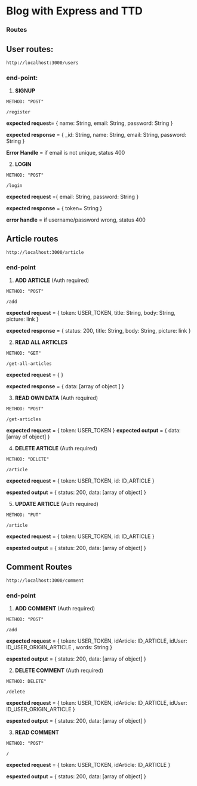 # Blog with Express and TTD

### Routes

## User routes:
```
http://localhost:3000/users

```

### end-point:
1. **SIGNUP**
```
METHOD: "POST" 

/register
```
**expected request**= {
    name: String,
    email: String,
    password: String
}


**expected response** = {
    _id: String,
    name: String,
    email: String,
    password: String
}

**Error Handle** = if email is not unique, status 400

2.  **LOGIN**
```
METHOD: "POST"

/login
```
**expected request** ={
    email: String, password: String
}

**expected response** = {
    token= String
}

**error handle** = if username/password wrong, status 400

## Article routes
```
http://localhost:3000/article
```
### end-point

1. **ADD ARTICLE** (Auth required)
```
METHOD: "POST"

/add
```
**expected request** = {
    token: USER_TOKEN,
    title: String,
    body: String,
    picture: link
}

**expected response** = {
    status: 200,
    title: String,
    body: String,
    picture: link
}

2. **READ ALL ARTICLES**
```
METHOD: "GET"

/get-all-articles
```
**expected request** = {
}

**expected response** = {
    data: [array of object ]
}

3. **READ OWN DATA** (Auth required)
```
METHOD: "POST"

/get-articles
```

**expected request** = {
    token: USER_TOKEN
}
**expected output** = {
    data: [array of object]
}

4. **DELETE ARTICLE** (Auth required)
```
METHOD: "DELETE"

/article
```
**expected request** = {
    token: USER_TOKEN,
    id: ID_ARTICLE
}

**espexted output** = {
    status: 200,
    data: [array of object]
}


5. **UPDATE ARTICLE** (Auth required)
```
METHOD: "PUT"

/article
```
**expected request** = {
    token: USER_TOKEN,
    id: ID_ARTICLE
}

**espexted output** = {
    status: 200,
    data: [array of object]
}

## Comment Routes

```
http://localhost:3000/comment
```
### end-point

1. **ADD COMMENT** (Auth required)

```
METHOD: "POST"

/add
```
**expected request** = {
    token: USER_TOKEN,
    idArticle: ID_ARTICLE,
    idUser: ID_USER_ORIGIN_ARTICLE ,
    words: String
}

**espexted output** = {
    status: 200,
    data: [array of object]
}

2. **DELETE COMMENT** (Auth required)

```
METHOD: DELETE"

/delete
```
**expected request** = {
    token: USER_TOKEN,
    idArticle: ID_ARTICLE,
    idUser: ID_USER_ORIGIN_ARTICLE 
}

**espexted output** = {
    status: 200,
    data: [array of object]
}

3. **READ COMMENT** 

```
METHOD: "POST"

/
```
**expected request** = {
    token: USER_TOKEN,
    idArticle: ID_ARTICLE
}

**espexted output** = {
    status: 200,
    data: [array of object]
}

